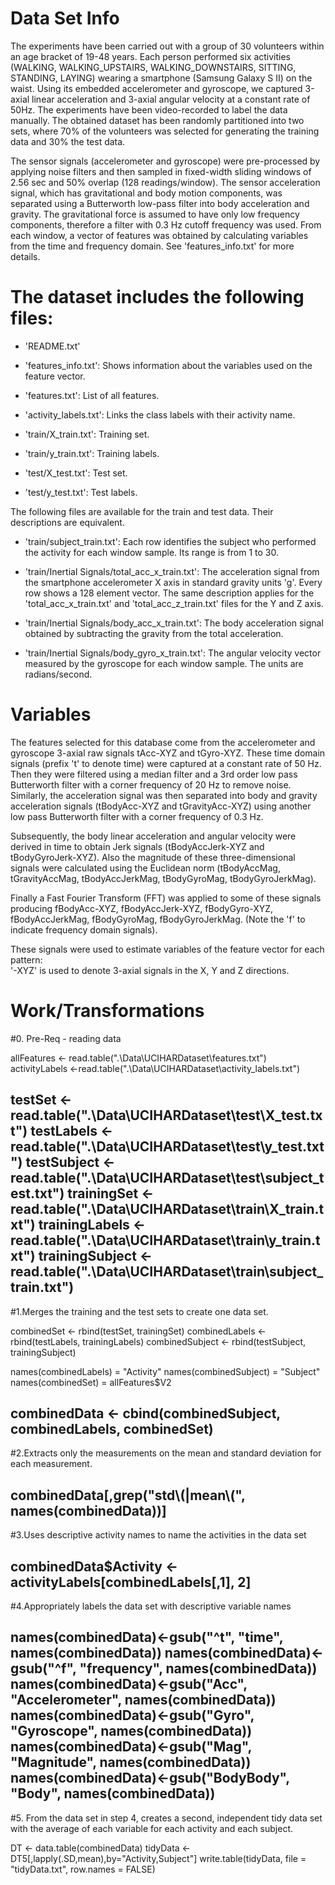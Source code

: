 Data Set Info
=========================================

The experiments have been carried out with a group of 30 volunteers within an age bracket of 19-48 years. Each person performed six activities (WALKING, WALKING_UPSTAIRS, WALKING_DOWNSTAIRS, SITTING, STANDING, LAYING) wearing a smartphone (Samsung Galaxy S II) on the waist. Using its embedded accelerometer and gyroscope, we captured 3-axial linear acceleration and 3-axial angular velocity at a constant rate of 50Hz. The experiments have been video-recorded to label the data manually. The obtained dataset has been randomly partitioned into two sets, where 70% of the volunteers was selected for generating the training data and 30% the test data. 

The sensor signals (accelerometer and gyroscope) were pre-processed by applying noise filters and then sampled in fixed-width sliding windows of 2.56 sec and 50% overlap (128 readings/window). The sensor acceleration signal, which has gravitational and body motion components, was separated using a Butterworth low-pass filter into body acceleration and gravity. The gravitational force is assumed to have only low frequency components, therefore a filter with 0.3 Hz cutoff frequency was used. From each window, a vector of features was obtained by calculating variables from the time and frequency domain. See 'features_info.txt' for more details. 

The dataset includes the following files:
=========================================

- 'README.txt'

- 'features_info.txt': Shows information about the variables used on the feature vector.

- 'features.txt': List of all features.

- 'activity_labels.txt': Links the class labels with their activity name.

- 'train/X_train.txt': Training set.

- 'train/y_train.txt': Training labels.

- 'test/X_test.txt': Test set.

- 'test/y_test.txt': Test labels.

The following files are available for the train and test data. Their descriptions are equivalent. 

- 'train/subject_train.txt': Each row identifies the subject who performed the activity for each window sample. Its range is from 1 to 30. 

- 'train/Inertial Signals/total_acc_x_train.txt': The acceleration signal from the smartphone accelerometer X axis in standard gravity units 'g'. Every row shows a 128 element vector. The same description applies for the 'total_acc_x_train.txt' and 'total_acc_z_train.txt' files for the Y and Z axis. 

- 'train/Inertial Signals/body_acc_x_train.txt': The body acceleration signal obtained by subtracting the gravity from the total acceleration. 

- 'train/Inertial Signals/body_gyro_x_train.txt': The angular velocity vector measured by the gyroscope for each window sample. The units are radians/second. 

Variables
=========================================
The features selected for this database come from the accelerometer and gyroscope 3-axial raw signals tAcc-XYZ and tGyro-XYZ. These time domain signals (prefix 't' to denote time) were captured at a constant rate of 50 Hz. Then they were filtered using a median filter and a 3rd order low pass Butterworth filter with a corner frequency of 20 Hz to remove noise. Similarly, the acceleration signal was then separated into body and gravity acceleration signals (tBodyAcc-XYZ and tGravityAcc-XYZ) using another low pass Butterworth filter with a corner frequency of 0.3 Hz. 

Subsequently, the body linear acceleration and angular velocity were derived in time to obtain Jerk signals (tBodyAccJerk-XYZ and tBodyGyroJerk-XYZ). Also the magnitude of these three-dimensional signals were calculated using the Euclidean norm (tBodyAccMag, tGravityAccMag, tBodyAccJerkMag, tBodyGyroMag, tBodyGyroJerkMag). 

Finally a Fast Fourier Transform (FFT) was applied to some of these signals producing fBodyAcc-XYZ, fBodyAccJerk-XYZ, fBodyGyro-XYZ, fBodyAccJerkMag, fBodyGyroMag, fBodyGyroJerkMag. (Note the 'f' to indicate frequency domain signals). 

These signals were used to estimate variables of the feature vector for each pattern:  
'-XYZ' is used to denote 3-axial signals in the X, Y and Z directions.

Work/Transformations
=========================================
  
  #0. Pre-Req - reading data
  
  allFeatures <- read.table(".\\Data\\UCIHARDataset\\features.txt")
  activityLabels <-read.table(".\\Data\\UCIHARDataset\\activity_labels.txt")
  
  testSet <- read.table(".\\Data\\UCIHARDataset\\test\\X_test.txt")
  testLabels <- read.table(".\\Data\\UCIHARDataset\\test\\y_test.txt")
  testSubject <- read.table(".\\Data\\UCIHARDataset\\test\\subject_test.txt")
  trainingSet <- read.table(".\\Data\\UCIHARDataset\\train\\X_train.txt")
  trainingLabels <- read.table(".\\Data\\UCIHARDataset\\train\\y_train.txt")
  trainingSubject <- read.table(".\\Data\\UCIHARDataset\\train\\subject_train.txt")
  -------------------------------------------------
  
  #1.Merges the training and the test sets to create one data set. 

  combinedSet <- rbind(testSet, trainingSet)
  combinedLabels <- rbind(testLabels, trainingLabels)
  combinedSubject <- rbind(testSubject, trainingSubject)
  
  names(combinedLabels) = "Activity"
  names(combinedSubject) = "Subject"
  names(combinedSet) = allFeatures$V2
  
  combinedData <- cbind(combinedSubject, combinedLabels, combinedSet)
  -------------------------------------------------
  
  #2.Extracts only the measurements on the mean and standard deviation for each measurement.
  
  combinedData[,grep("std\\(|mean\\(", names(combinedData))]
  -------------------------------------------------
  
  #3.Uses descriptive activity names to name the activities in the data set
  
  combinedData$Activity <- activityLabels[combinedLabels[,1], 2]
  -------------------------------------------------
  
  #4.Appropriately labels the data set with descriptive variable names
  
  names(combinedData)<-gsub("^t", "time", names(combinedData))
  names(combinedData)<-gsub("^f", "frequency", names(combinedData))
  names(combinedData)<-gsub("Acc", "Accelerometer", names(combinedData))
  names(combinedData)<-gsub("Gyro", "Gyroscope", names(combinedData))
  names(combinedData)<-gsub("Mag", "Magnitude", names(combinedData))
  names(combinedData)<-gsub("BodyBody", "Body", names(combinedData))
  -------------------------------------------------
  
  #5. From the data set in step 4, creates a second, independent tidy data set with the average of each variable for each activity and each subject.
  
  DT <- data.table(combinedData)
  tidyData <- DT5[,lapply(.SD,mean),by="Activity,Subject"]
  write.table(tidyData, file = "tidyData.txt", row.names = FALSE)
